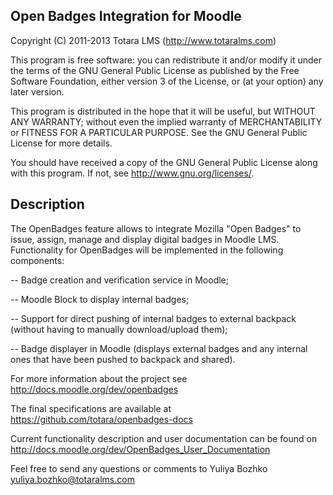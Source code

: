 Open Badges Integration for Moodle
-----------------------------------------------------------------------------

Copyright (C) 2011-2013 Totara LMS (http://www.totaralms.com)

This program is free software: you can redistribute it and/or modify it
under the terms of the GNU General Public License as published by the Free
Software Foundation, either version 3 of the License, or (at your option)
any later version.

This program is distributed in the hope that it will be useful, but WITHOUT
ANY WARRANTY; without even the implied warranty of MERCHANTABILITY or
FITNESS FOR A PARTICULAR PURPOSE.  See the GNU General Public License for
more details.

You should have received a copy of the GNU General Public License along with
this program.  If not, see <http://www.gnu.org/licenses/>.


Description
-----------

The OpenBadges feature allows to integrate Mozilla "Open Badges" to issue, assign,
manage and display digital badges in Moodle LMS. Functionality for OpenBadges will
be implemented in the following components:

-- Badge creation and verification service in Moodle;

-- Moodle Block to display internal badges;

-- Support for direct pushing of internal badges to external backpack (without having
to manually download/upload them);

-- Badge displayer in Moodle (displays external badges and any internal ones that
have been pushed to backpack and shared).

For more information about the project see <http://docs.moodle.org/dev/openbadges>

The final specifications are available at <https://github.com/totara/openbadges-docs>

Current functionality description and user documentation can be found on <http://docs.moodle.org/dev/OpenBadges_User_Documentation>

Feel free to send any questions or comments to Yuliya Bozhko <yuliya.bozhko@totaralms.com>
